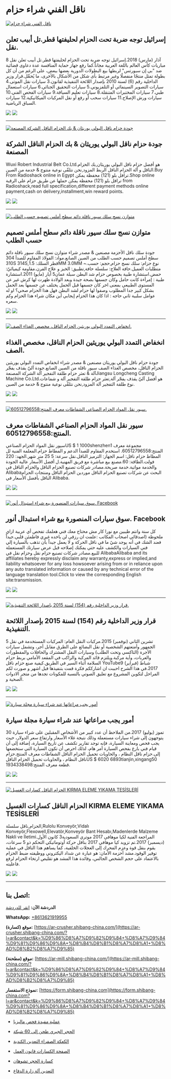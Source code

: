 # ناقل الفني شراء حزام

<a href="https://swt.shibang-china.com/?l=ar&img&k=%D9%86%D8%A7%D9%82%D9%84+%D8%A7%D9%84%D9%81%D9%86%D9%8A+%D8%B4%D8%B1%D8%A7%D8%A1+%D8%AD%D8%B2%D8%A7%D9%85" target="_blank">![ناقل الفني شراء حزام](http://static.shibang-china.com/all-800x300/1102.jpg)</a>

## إسرائيل توجه ضربة تحت الحزام لحليفتها قطر.تل أبيب تعلن نقل.
8 آذار (مارس) 2018.إسرائيل توجه ضربة تحت الحزام لحليفتها قطر.تل أبيب تعلن نقل مباريات كأس العالم باللغة العربية مجاناً.كما رفع جهاز حماية المنافسة عدة دعاوى قضائية ضد &quot;بى إن سبورتس&quot; لربطها بيع البطولات الدورية بعضها ببعض، على الرغم من أن كل بطولة تمثل منتجًا منفصلًا وغير مرتبط بأى شكل من الأشكال بالأخرى، ما يُحمِّل.قرار وزير الداخلية رقم (6) لسنة 2010 بإصدار اللائحة التنفيذية لقانون.3 سيارات نقل الموتى.4 سيارات التصوير السينمائي أو التلفزيوني.5 سيارات التحقيق الجنائي.6 سيارات استعمال طبي.7 سيارات المختبرات المتنقلة.8 سيارات تعليم السياقة.9 سيارات الفحص الفني.10 سيارات ورش الإصلاح.11 سيارات سحب أو رفع أو نقل المركبات الميكانيكية.12 سيارات السباق الرياضية.


<a href="https://whatsapp.shibangsoft.com/WhatsApp.php" target="_blank" title="WhatsApp">![](http://static.shibang-china.com/icon/whatsapp.png)</a> <a href="https://swt.shibang-china.com/?l=ar&icon&k=%D9%86%D8%A7%D9%82%D9%84+%D8%A7%D9%84%D9%81%D9%86%D9%8A+%D8%B4%D8%B1%D8%A7%D8%A1+%D8%AD%D8%B2%D8%A7%D9%85" target="_blank">![](http://static.shibang-china.com/icon/chat-ar.png)</a>

---

<a href="https://swt.shibang-china.com/?l=ar&img&k=%D9%86%D8%A7%D9%82%D9%84+%D8%A7%D9%84%D9%81%D9%86%D9%8A+%D8%B4%D8%B1%D8%A7%D8%A1+%D8%AD%D8%B2%D8%A7%D9%85" target="_blank">![جودة حزام ناقل البولي يوريثان &amp; بك الحزام الناقل الشركة المصنعة](http://static.shibang-china.com/all-800x300/542.jpg)</a>

## جودة حزام ناقل البولي يوريثان &amp; بك الحزام الناقل الشركة المصنعة
Wuxi Robert Industrial Belt Co.Ltd.هو أفضل حزام ناقل البولي يوريثان,بك الحزام الناقل و آلة الحزام الناقل الربط المزود,نحن نتلقّى نوعية منتوج &amp; خدمة من الصين.Buy From Radioshack online in Egypt ترافل بلو (121) محفظة يمكن.Shop online ترافل بلو (121) محفظة يمكن حملها عن طريق حزام على الرقبة from Radioshack,read full specification,different payment methods online payment,cash on delivery,installment,win reward points.


<a href="https://whatsapp.shibangsoft.com/WhatsApp.php" target="_blank" title="WhatsApp">![](http://static.shibang-china.com/icon/whatsapp.png)</a> <a href="https://swt.shibang-china.com/?l=ar&icon&k=%D9%86%D8%A7%D9%82%D9%84+%D8%A7%D9%84%D9%81%D9%86%D9%8A+%D8%B4%D8%B1%D8%A7%D8%A1+%D8%AD%D8%B2%D8%A7%D9%85" target="_blank">![](http://static.shibang-china.com/icon/chat-ar.png)</a>

---

<a href="https://swt.shibang-china.com/?l=ar&img&k=%D9%86%D8%A7%D9%82%D9%84+%D8%A7%D9%84%D9%81%D9%86%D9%8A+%D8%B4%D8%B1%D8%A7%D8%A1+%D8%AD%D8%B2%D8%A7%D9%85" target="_blank">![متوازن نسج سلك سيور ناقلة دائم سطح أملس تصميم حسب الطلب](http://static.shibang-china.com/all-800x300/1258.jpg)</a>

## متوازن نسج سلك سيور ناقلة دائم سطح أملس تصميم حسب الطلب
جودة سلك ناقل الأحزمة مصنعين &amp; مصدر شراء متوازن نسج سلك سيور ناقلة دائم سطح أملس تصميم حسب الطلب من الصين الصانع.مواد: الفولاذ المقاوم للصدأ 304 310S 314S,قطر السلك: 1.5MM 3.0MM ~.نوع حزام: سلك نسج حزام,حجم: حسب متطلبات العميل.حافة العلاج: سلسلة حافة,تطبيق: الخبز و علاج الفرن.مقاومة كيميائيّ: حمض.استشارة طبية بخصوص حزام شد البطن سبلة عمان5 أيار (مايو) 2011.استشارة طبية : إمرأءة كانت حامل وكان جسمها بصحة جيدة وبعد الولادة ظهرت لها كرش غير عن المستوى الطبيعي بمعنى اخر كان جسمها قبل الحمل يختلف عن جسمها بعد الحمل بشكل كبير جدا المطلوب وصفوا لها حزام لشد البطن فهل هذا الحزام صحي؟ او له عوامل سلبية ثاني حاجه : اذا كان هذا الحزام إيجابي أين مكان شراء هذا الحزام وكم سعره.


<a href="https://whatsapp.shibangsoft.com/WhatsApp.php" target="_blank" title="WhatsApp">![](http://static.shibang-china.com/icon/whatsapp.png)</a> <a href="https://swt.shibang-china.com/?l=ar&icon&k=%D9%86%D8%A7%D9%82%D9%84+%D8%A7%D9%84%D9%81%D9%86%D9%8A+%D8%B4%D8%B1%D8%A7%D8%A1+%D8%AD%D8%B2%D8%A7%D9%85" target="_blank">![](http://static.shibang-china.com/icon/chat-ar.png)</a>

---

<a href="https://swt.shibang-china.com/?l=ar&img&k=%D9%86%D8%A7%D9%82%D9%84+%D8%A7%D9%84%D9%81%D9%86%D9%8A+%D8%B4%D8%B1%D8%A7%D8%A1+%D8%AD%D8%B2%D8%A7%D9%85" target="_blank">![انخفاض التمدد البولي يوريثين الحزام الناقل، مخصص الغذاء الصف.](http://static.shibang-china.com/all-800x300/511.jpg)</a>

## انخفاض التمدد البولي يوريثين الحزام الناقل، مخصص الغذاء الصف.
جودة حزام ناقل البولي يوريثان مصنعين &amp; مصدر شراء انخفاض التمدد البولي يوريثين الحزام الناقل، مخصص الغذاء الصف سيور ناقلة من الصين الصانع.جودة آليّ يقذف يفجّر آلة &amp; تعثر حزام طلقة التفجير آلة الشركة المصنعةJiangsu Longcheng Casting Machine Co.Ltd.هو أفضل آليّ يقذف يفجّر آلة,تعثر حزام طلقة التفجير آلة و شماعات نوع طلقة التفجير آلة المزود,نحن نتلقّى نوعية منتوج &amp; خدمة من الصين.


<a href="https://whatsapp.shibangsoft.com/WhatsApp.php" target="_blank" title="WhatsApp">![](http://static.shibang-china.com/icon/whatsapp.png)</a> <a href="https://swt.shibang-china.com/?l=ar&icon&k=%D9%86%D8%A7%D9%82%D9%84+%D8%A7%D9%84%D9%81%D9%86%D9%8A+%D8%B4%D8%B1%D8%A7%D8%A1+%D8%AD%D8%B2%D8%A7%D9%85" target="_blank">![](http://static.shibang-china.com/icon/chat-ar.png)</a>

---

<a href="https://swt.shibang-china.com/?l=ar&img&k=%D9%86%D8%A7%D9%82%D9%84+%D8%A7%D9%84%D9%81%D9%86%D9%8A+%D8%B4%D8%B1%D8%A7%D8%A1+%D8%AD%D8%B2%D8%A7%D9%85" target="_blank">![سيور نقل المواد الحزام الصناعي الشفاطات معرف المنتج:60512796558.](http://static.shibang-china.com/all-800x300/1504.jpg)</a>

## سيور نقل المواد الحزام الصناعي الشفاطات معرف المنتج:60512796558.
سيور نقل المواد الحزام الصناعيUS $ 1 1000shenzhen1 مجموعة معرف المنتج:60512796558. استخدم المقاوم للصدأ الدعم و المطاط حزام.المعلمة الفنية لل المطاط حزام ناقل: اسم الجهاز: الترميز الناقل.نقل سرعة: 5 25 متر شهر.الجهد: 220 فولت.الطاقة: 60.مصنع بيع مباشرة مع فريق المهنية.ل أفضل الأسعار عالية الجودة والخدمة مواتية.خدمة صريحة.مصادر شركات تصنيع الحزام الناقل والحزام الناقل في Alibabaالبحث عن شركات تصنيع الحزام الناقل موردين الحزام الناقل ومنتجات الحزام الناقل بأفضل الأسعار في Alibaba.


<a href="https://whatsapp.shibangsoft.com/WhatsApp.php" target="_blank" title="WhatsApp">![](http://static.shibang-china.com/icon/whatsapp.png)</a> <a href="https://swt.shibang-china.com/?l=ar&icon&k=%D9%86%D8%A7%D9%82%D9%84+%D8%A7%D9%84%D9%81%D9%86%D9%8A+%D8%B4%D8%B1%D8%A7%D8%A1+%D8%AD%D8%B2%D8%A7%D9%85" target="_blank">![](http://static.shibang-china.com/icon/chat-ar.png)</a>

---

<a href="https://swt.shibang-china.com/?l=ar&img&k=%D9%86%D8%A7%D9%82%D9%84+%D8%A7%D9%84%D9%81%D9%86%D9%8A+%D8%B4%D8%B1%D8%A7%D8%A1+%D8%AD%D8%B2%D8%A7%D9%85" target="_blank">![سوق سيارات المنصورة بيع شراء استبدال أنور. Facebook](http://static.shibang-china.com/all-800x300/1451.jpg)</a>

## سوق سيارات المنصورة بيع شراء استبدال أنور. Facebook
كل سنة وانتم طيبين مع نورا كار مش محتاج معك فني هعلمك تفحص أي عربية ازاي ملحوظة (اصدقائي اصحاب المكاتب :علمت ان رزقي لن ياخده غيري فاطمئن قلبي.جيداً فعند الشك في أنه يوجد شيً ما في ناقل الحركة و لا يعمل جيداً بأن تذهب بالسيارة إلي فني السيارات والكشف عليه حتي يمكنك إصلاحه قبل عرض سيارتك المستعملة للبيع.مصادر شركات تصنيع حزام نقل وحزام نقل في AlibabaAlibaba and its affiliates hereby expressly disclaim any warranty,express or implied,and liability whatsoever for any loss howsoever arising from or in reliance upon any auto translated information or caused by any technical error of the language translation tool.Click to view the corresponding English site:transmission.


<a href="https://whatsapp.shibangsoft.com/WhatsApp.php" target="_blank" title="WhatsApp">![](http://static.shibang-china.com/icon/whatsapp.png)</a> <a href="https://swt.shibang-china.com/?l=ar&icon&k=%D9%86%D8%A7%D9%82%D9%84+%D8%A7%D9%84%D9%81%D9%86%D9%8A+%D8%B4%D8%B1%D8%A7%D8%A1+%D8%AD%D8%B2%D8%A7%D9%85" target="_blank">![](http://static.shibang-china.com/icon/chat-ar.png)</a>

---

<a href="https://swt.shibang-china.com/?l=ar&img&k=%D9%86%D8%A7%D9%82%D9%84+%D8%A7%D9%84%D9%81%D9%86%D9%8A+%D8%B4%D8%B1%D8%A7%D8%A1+%D8%AD%D8%B2%D8%A7%D9%85" target="_blank">![قرار وزير الداخلية رقم (154) لسنة 2015 بإصدار اللائحة التنفيذية.](http://static.shibang-china.com/all-800x300/1144.jpg)</a>

## قرار وزير الداخلية رقم (154) لسنة 2015 بإصدار اللائحة التنفيذية.
5 تشرين الثاني (نوفمبر) 2015.مركبات النقل العام: المركبات المستخدمة في نقل الجمهور وأمتعتهم الشخصية أو نقل البضائع على الطرق مقابل أجر، وتشمل سيارات الأجرة (التاكسي وتحت الطلب) وسيارات النقل المشترك والحافلات والمقطورات والعربات، وأية مركبة.ويلتزم قائد المركبة والراكب في المقعد الأمامي بربط حزام السلامة أثناء السير في الطريق.كيفية صنع حزام ناقل YouTube9 شباط (فبراير) 2017.في هذا الشرح احببت ان اشارككم فكرة قمت بتنفيذها قبل اشهر و صورت لكم المراحل لتكوين المشروع مع تعليق الصوتي بالنسبة للمكونات تجدها من متجر الادوات الصحية و.


<a href="https://whatsapp.shibangsoft.com/WhatsApp.php" target="_blank" title="WhatsApp">![](http://static.shibang-china.com/icon/whatsapp.png)</a> <a href="https://swt.shibang-china.com/?l=ar&icon&k=%D9%86%D8%A7%D9%82%D9%84+%D8%A7%D9%84%D9%81%D9%86%D9%8A+%D8%B4%D8%B1%D8%A7%D8%A1+%D8%AD%D8%B2%D8%A7%D9%85" target="_blank">![](http://static.shibang-china.com/icon/chat-ar.png)</a>

---

<a href="https://swt.shibang-china.com/?l=ar&img&k=%D9%86%D8%A7%D9%82%D9%84+%D8%A7%D9%84%D9%81%D9%86%D9%8A+%D8%B4%D8%B1%D8%A7%D8%A1+%D8%AD%D8%B2%D8%A7%D9%85" target="_blank">![أمور يجب مراعاتها عند شراء سيارة مجلة سيارة](http://static.shibang-china.com/all-800x300/329.jpg)</a>

## أمور يجب مراعاتها عند شراء سيارة مجلة سيارة
30 تموز (يوليو) 2017.من الملاحظ أن عدد كبير من الأشخاص المقبلين على شراء سيارة يتوجهون إلى شراء سيارات مستعملة وذلك نتيجة غلاء الأسعار وارتفاع سعر الدولار، حيث يجب فحص ومعاينة السيارة، فإنه توجد تقارير تكشف عن تاريخ السيارة، إضافة إلى أن قيام فني بارع بفحص السيارة أمر هام، لذلك احرص أن تكون السيارة التي ستخضعها إلى.حزام ناقل النظام ، والحاويات تحميل الحزام الناقل الشفاطات معرف المنتج.حزام ناقل النظام ، والحاويات تحميل الحزام الناقلUS $ 6020 6893tianjin,xingang50 قطعة معرف المنتج:1934338498.


<a href="https://whatsapp.shibangsoft.com/WhatsApp.php" target="_blank" title="WhatsApp">![](http://static.shibang-china.com/icon/whatsapp.png)</a> <a href="https://swt.shibang-china.com/?l=ar&icon&k=%D9%86%D8%A7%D9%82%D9%84+%D8%A7%D9%84%D9%81%D9%86%D9%8A+%D8%B4%D8%B1%D8%A7%D8%A1+%D8%AD%D8%B2%D8%A7%D9%85" target="_blank">![](http://static.shibang-china.com/icon/chat-ar.png)</a>

---

<a href="https://swt.shibang-china.com/?l=ar&img&k=%D9%86%D8%A7%D9%82%D9%84+%D8%A7%D9%84%D9%81%D9%86%D9%8A+%D8%B4%D8%B1%D8%A7%D8%A1+%D8%AD%D8%B2%D8%A7%D9%85" target="_blank">![الحزام الناقل كسارات الغسيل KIRMA ELEME YIKAMA TESİSLERİ](http://static.shibang-china.com/all-800x300/1085.jpg)</a>

## الحزام الناقل كسارات الغسيل KIRMA ELEME YIKAMA TESİSLERİ
الحزام,ناقل سلسلة,Rulolu Konveyör,Vidalı Konveyör,Flexowell,Elevatör,Konveyör Bant Hesabı,Madenlerde Malzeme Nakli ve İletimi.المراجعة الفنية لكيا موهافي 2017 موتري السعودية3 كانون الأول (ديسمبر) 2017.تم تزويد كيا موهافي 2017 بناقل حركة أوتوماتيكي التحكم ذو 5 سرعات، يقوم بنقل قوة وعزم المحرك إلى العجلات الخلفية، كما يساهم هذا الناقل في عملية توفير الوقود.مشد أحزمة الأمان: هو عبارة عن شداد اليكتروني ووظيفته ضبط الحزام بالاعتماد على حجم الشخص الجالس، وفائدة هذا المشد هو تقليص ارتخاء الحزام لرفع فاعليته.


<a href="https://whatsapp.shibangsoft.com/WhatsApp.php" target="_blank" title="WhatsApp">![](http://static.shibang-china.com/icon/whatsapp.png)</a> <a href="https://swt.shibang-china.com/?l=ar&icon&k=%D9%86%D8%A7%D9%82%D9%84+%D8%A7%D9%84%D9%81%D9%86%D9%8A+%D8%B4%D8%B1%D8%A7%D8%A1+%D8%AD%D8%B2%D8%A7%D9%85" target="_blank">![](http://static.shibang-china.com/icon/chat-ar.png)</a>

---
## اتصل بنا:

**الدردشة الآن:** [انقر للدردشة](https://swt.shibang-china.com?l=ar&contact&k=%D9%86%D8%A7%D9%82%D9%84+%D8%A7%D9%84%D9%81%D9%86%D9%8A+%D8%B4%D8%B1%D8%A7%D8%A1+%D8%AD%D8%B2%D8%A7%D9%85)

**WhatsApp:**  [+8613621919955](https://whatsapp.shibangsoft.com/WhatsApp.php)

**موقع (كسارة):** [https://ar-crusher.shibang-china.com/](https://ar-crusher.shibang-china.com/?l=ar&contact&k=%D9%86%D8%A7%D9%82%D9%84+%D8%A7%D9%84%D9%81%D9%86%D9%8A+%D8%B4%D8%B1%D8%A7%D8%A1+%D8%AD%D8%B2%D8%A7%D9%85)

**موقع (مطحنة):** [https://ar-mill.shibang-china.com/](https://ar-mill.shibang-china.com/?l=ar&contact&k=%D9%86%D8%A7%D9%82%D9%84+%D8%A7%D9%84%D9%81%D9%86%D9%8A+%D8%B4%D8%B1%D8%A7%D8%A1+%D8%AD%D8%B2%D8%A7%D9%85)

**نموذج الاستفسار:** [https://form.shibang-china.com](https://form.shibang-china.com?l=ar&contact&k=%D9%86%D8%A7%D9%82%D9%84+%D8%A7%D9%84%D9%81%D9%86%D9%8A+%D8%B4%D8%B1%D8%A7%D8%A1+%D8%AD%D8%B2%D8%A7%D9%85)

* [عملية مفيدة فحص ماليزيا](../26/%D8%B9%D9%85%D9%84%D9%8A%D8%A9%20%D9%85%D9%81%D9%8A%D8%AF%D8%A9%20%D9%81%D8%AD%D8%B5%20%D9%85%D8%A7%D9%84%D9%8A%D8%B2%D9%8A%D8%A7.md)

* [الحجر الجيري طحن إلى 60 شبكة](../29/%D8%A7%D9%84%D8%AD%D8%AC%D8%B1%20%D8%A7%D9%84%D8%AC%D9%8A%D8%B1%D9%8A%20%D8%B7%D8%AD%D9%86%20%D8%A5%D9%84%D9%89%2060%20%D8%B4%D8%A8%D9%83%D8%A9.md)

* [الكعكة الصفراء التعدين الكندية](../28/%D8%A7%D9%84%D9%83%D8%B9%D9%83%D8%A9%20%D8%A7%D9%84%D8%B5%D9%81%D8%B1%D8%A7%D8%A1%20%D8%A7%D9%84%D8%AA%D8%B9%D8%AF%D9%8A%D9%86%20%D8%A7%D9%84%D9%83%D9%86%D8%AF%D9%8A%D8%A9.md)

* [الصفحة الكسارات قانون العمل](../27/%D8%A7%D9%84%D8%B5%D9%81%D8%AD%D8%A9%20%D8%A7%D9%84%D9%83%D8%B3%D8%A7%D8%B1%D8%A7%D8%AA%20%D9%82%D8%A7%D9%86%D9%88%D9%86%20%D8%A7%D9%84%D8%B9%D9%85%D9%84.md)

* [كسارة الحجر تشوهان](../28/%D9%83%D8%B3%D8%A7%D8%B1%D8%A9%20%D8%A7%D9%84%D8%AD%D8%AC%D8%B1%20%D8%AA%D8%B4%D9%88%D9%87%D8%A7%D9%86.md)

* [التعدين آلة زارة الدفاع](../30/%D8%A7%D9%84%D8%AA%D8%B9%D8%AF%D9%8A%D9%86%20%D8%A2%D9%84%D8%A9%20%D8%B2%D8%A7%D8%B1%D8%A9%20%D8%A7%D9%84%D8%AF%D9%81%D8%A7%D8%B9.md)